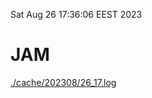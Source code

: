Sat Aug 26 17:36:06 EEST 2023
# JAM
<a href='./cache/202308/26_17.log'>./cache/202308/26_17.log</a>
